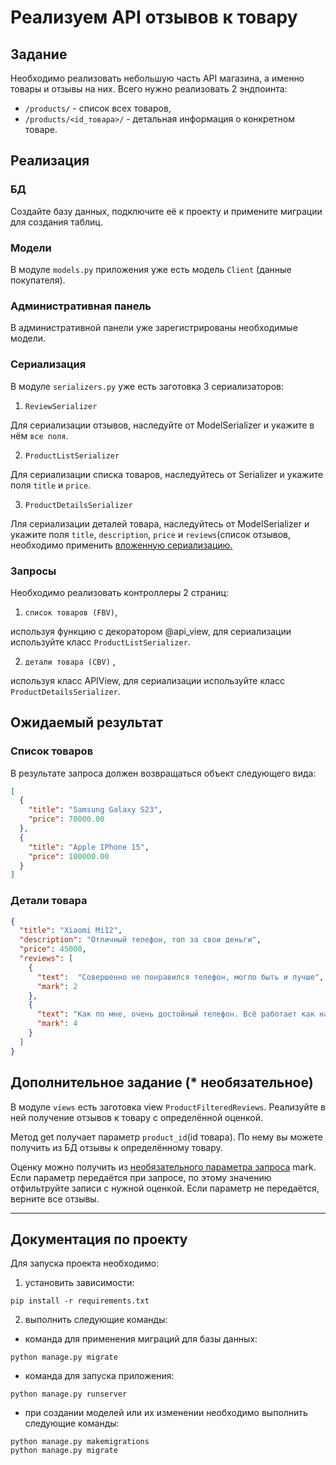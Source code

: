  # Реализуем API отзывов к товару


## Задание

Необходимо реализовать небольшую часть API магазина, а именно товары и отзывы на них. Всего нужно реализовать 2 эндпоинта:

- `/products/` - список всех товаров,
- `/products/<id_товара>/` - детальная информация о конкретном товаре.

## Реализация


### БД

Создайте базу данных, подключите её к проекту и примените миграции для создания таблиц.

### Модели

В модуле `models.py` приложения уже есть модель `Client` (данные покупателя). 

### Административная панель

В административной панели уже зарегистрированы необходимые модели.

### Сериализация

В модуле `serializers.py` уже есть заготовка 3 сериализаторов: 
1. `ReviewSerializer` 

Для сериализации отзывов, наследуйте от ModelSerializer и укажите в нём `все поля`.

2. `ProductListSerializer` 

Для сериализации списка товаров, наследуйтесь от Serializer и укажите поля `title` и `price`.

3. `ProductDetailsSerializer` 

Лля сериализации деталей товара, наследуйтесь от ModelSerializer и укажите поля `title`, 
`description`, `price` и `reviews`(список отзывов, необходимо применить [вложенную сериализацию.](https://www.django-rest-framework.org/api-guide/relations/#nested-relationships)

### Запросы

Необходимо реализовать контроллеры 2 страниц:

1. `список товаров (FBV)`,

используя функцию с декоратором @api_view, для сериализации используйте класс `ProductListSerializer`.

2. `детали товара (CBV)` ,

используя класс APIView, для сериализации используйте класс `ProductDetailsSerializer`.

## Ожидаемый результат

### Список товаров

В результате запроса должен возвращаться объект следующего вида:

```json
[
  {
    "title": "Samsung Galaxy S23",
    "price": 70000.00
  },
  {
    "title": "Apple IPhone 15",
    "price": 100000.00
  }
]
```

### Детали товара

```json
{
  "title": "Xiaomi Mi12",
  "description": "Отличный телефон, топ за свои деньги",
  "price": 45000,
  "reviews": [
    {
      "text":  "Совершенно не понравился телефон, могло быть и лучше",
      "mark": 2
    },
    {
      "text": "Как по мне, очень достойный телефон. Всё работает как надо",
      "mark": 4
    }
  ]
}
```

## Дополнительное задание (* необязательное)

В модуле `views` есть заготовка view `ProductFilteredReviews`. Реализуйте в ней получение отзывов к товару с определённой оценкой.

Метод get получает параметр `product_id`(id товара). По нему вы можете получить из БД отзывы к определённому товару.

Оценку можно получить из [необязательного параметра запроса](https://www.django-rest-framework.org/api-guide/requests/#query_params) mark.
Если параметр передаётся при запросе, по этому значению отфильтруйте записи с нужной оценкой. Если параметр не передаётся, верните все отзывы.

-----

## Документация по проекту

Для запуска проекта необходимо:

1. установить зависимости:
```commandline
pip install -r requirements.txt
```

2. выполнить следующие команды:

- команда для применения миграций для базы данных:

```commandline
python manage.py migrate
```

- команда для запуска приложения:

```commandline
python manage.py runserver
```

- при создании моделей или их изменении необходимо выполнить следующие команды:

```commandline
python manage.py makemigrations
python manage.py migrate
```

